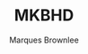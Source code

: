 ---
title: MKBHD
author: Marques Brownlee
img: https://yt3.ggpht.com/ytc/AKedOLR-pT_JEsz_hcaA4Gjx8DHcqJ8mS42aTRqcVy6P7w=s176-c-k-c0x00ffffff-no-rj-mo
link: https://www.youtube.com/c/mkbhd
---